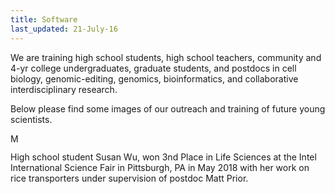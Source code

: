 ```yaml
---
title: Software
last_updated: 21-July-16
---
```



We are training high school students, high school teachers, community  and 4-yr college undergraduates, graduate students, and postdocs in cell biology, genomic-editing, genomics, bioinformatics, and collaborative interdisciplinary research.

Below please find some images of our outreach and training of future young scientists.





<p align="left">
<img title="MPSS" src="..
      plantsecretome/mydoc/plantsecretome/MPSS.png
    " width="15"/>
</p>
High school student Susan Wu, won 3nd Place in Life Sciences at the Intel International Science Fair in Pittsburgh, PA in May 2018 with her work on rice transporters under supervision of postdoc Matt Prior. 

